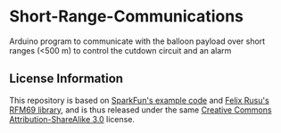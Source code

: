 # Short-Range-Communications
Arduino program to communicate with the balloon payload over short ranges (&lt;500 m) to control the cutdown circuit and an alarm

License Information
-------------------

This repository is based on [SparkFun's example code](https://github.com/sparkfun/RFM69HCW_Breakout) and [Felix Rusu's RFM69 library](https://github.com/lowpowerlab/rfm69), and is thus released under the same [Creative Commons Attribution-ShareAlike 3.0](http://creativecommons.org/licenses/by-sa/3.0/) license.
